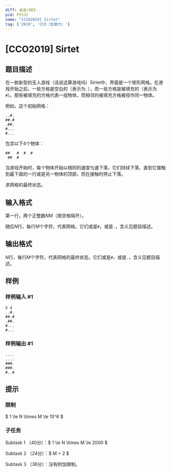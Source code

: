 ```yaml
---
diff: 省选/NOI-
pid: P5532
name: "[CCO2019] Sirtet"
tag: ['2019', 'CCO（加拿大）']
---
```

# [CCO2019] Sirtet
## 题目描述

在一款新型的无人游戏（话说这算游戏吗）Sirlet中，界面是一个矩形网格。在游戏开始之前，一些方格是空白的（表示为`.`），而一些方格是被填充的（表示为`#`）。那些被填充的方格代表一组物体，而相邻的被填充方格被视作同一物体。

例如，这个初始网格：

```
..#.
##.#
.##.
#...
#...
```

包含以下4个物体：

```
##   #  #  #
 ##  #
```

当游戏开始时，每个物体开始以相同的速度匀速下落，它们持续下落，直到它接触到最下面的一行或是另一物体的顶部，而在接触时停止下落。

求网格的最终状态。
## 输入格式

第一行，两个正整数$N M$（用空格隔开）。

随后$N$行，每行$M$个字符，代表网格。它们或是`#`，或是`.`，含义见题目描述。
## 输出格式

$N$行，每行$M$个字符，代表网格的最终状态。它们或是`#`，或是`.`，含义见题目描述。
## 样例

### 样例输入 #1
```
5 4
..#.
##.#
.##.
#...
#...

```
### 样例输出 #1
```
....
....
###.
###.
#..#
```
## 提示

### 限制

$ 1 \le N \times M \le 10^6 $

### 子任务

Subtask 1 （40分）：$ 1 \le N \times M \le 2000 $

Subtask 2 （24分）：$ M = 2 $

Subtask 3 （36分）：没有附加限制。
